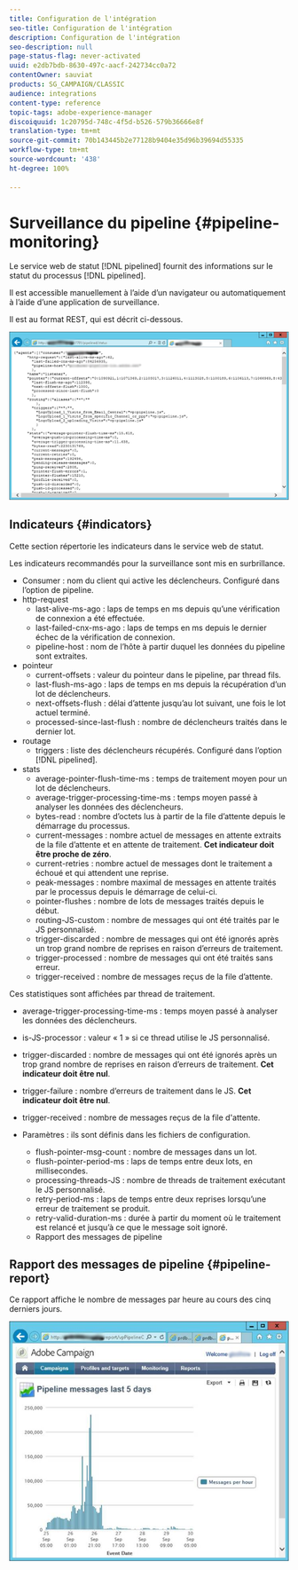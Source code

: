 ```yaml
---
title: Configuration de l'intégration
seo-title: Configuration de l'intégration
description: Configuration de l'intégration
seo-description: null
page-status-flag: never-activated
uuid: e2db7bdb-8630-497c-aacf-242734cc0a72
contentOwner: sauviat
products: SG_CAMPAIGN/CLASSIC
audience: integrations
content-type: reference
topic-tags: adobe-experience-manager
discoiquuid: 1c20795d-748c-4f5d-b526-579b36666e8f
translation-type: tm+mt
source-git-commit: 70b143445b2e77128b9404e35d96b39694d55335
workflow-type: tm+mt
source-wordcount: '438'
ht-degree: 100%

---
```



# Surveillance du pipeline {#pipeline-monitoring}

Le service web de statut [!DNL pipelined] fournit des informations sur le statut du processus [!DNL pipelined].

Il est accessible manuellement à l’aide d’un navigateur ou automatiquement à l’aide d’une application de surveillance.

Il est au format REST, qui est décrit ci-dessous.

![](assets/triggers_8.png)

## Indicateurs {#indicators}

Cette section répertorie les indicateurs dans le service web de statut.

Les indicateurs recommandés pour la surveillance sont mis en surbrillance.

* Consumer : nom du client qui active les déclencheurs. Configuré dans l’option de pipeline.
* http-request
   * last-alive-ms-ago : laps de temps en ms depuis qu’une vérification de connexion a été effectuée.
   * last-failed-cnx-ms-ago : laps de temps en ms depuis le dernier échec de la vérification de connexion.
   * pipeline-host : nom de l’hôte à partir duquel les données du pipeline sont extraites.
* pointeur
   * current-offsets : valeur du pointeur dans le pipeline, par thread fils.
   * last-flush-ms-ago : laps de temps en ms depuis la récupération d’un lot de déclencheurs.
   * next-offsets-flush : délai d’attente jusqu’au lot suivant, une fois le lot actuel terminé.
   * processed-since-last-flush : nombre de déclencheurs traités dans le dernier lot.
* routage
   * triggers : liste des déclencheurs récupérés. Configuré dans l’option [!DNL pipelined].
* stats
   * average-pointer-flush-time-ms : temps de traitement moyen pour un lot de déclencheurs.
   * average-trigger-processing-time-ms : temps moyen passé à analyser les données des déclencheurs.
   * bytes-read : nombre d’octets lus à partir de la file d’attente depuis le démarrage du processus.
   * current-messages : nombre actuel de messages en attente extraits de la file d’attente et en attente de traitement. **Cet indicateur doit être proche de zéro**.
   * current-retries : nombre actuel de messages dont le traitement a échoué et qui attendent une reprise.
   * peak-messages : nombre maximal de messages en attente traités par le processus depuis le démarrage de celui-ci.
   * pointer-flushes : nombre de lots de messages traités depuis le début.
   * routing-JS-custom : nombre de messages qui ont été traités par le JS personnalisé.
   * trigger-discarded : nombre de messages qui ont été ignorés après un trop grand nombre de reprises en raison d’erreurs de traitement.
   * trigger-processed : nombre de messages qui ont été traités sans erreur.
   * trigger-received : nombre de messages reçus de la file d’attente.

Ces statistiques sont affichées par thread de traitement.

* average-trigger-processing-time-ms : temps moyen passé à analyser les données des déclencheurs.
* is-JS-processor : valeur « 1 » si ce thread utilise le JS personnalisé.
* trigger-discarded : nombre de messages qui ont été ignorés après un trop grand nombre de reprises en raison d’erreurs de traitement. **Cet indicateur doit être nul**.
* trigger-failure : nombre d’erreurs de traitement dans le JS. **Cet indicateur doit être nul**.
* trigger-received : nombre de messages reçus de la file d&#39;attente.

* Paramètres : ils sont définis dans les fichiers de configuration.
   * flush-pointer-msg-count : nombre de messages dans un lot.
   * flush-pointer-period-ms : laps de temps entre deux lots, en millisecondes.
   * processing-threads-JS : nombre de threads de traitement exécutant le JS personnalisé.
   * retry-period-ms : laps de temps entre deux reprises lorsqu’une erreur de traitement se produit.
   * retry-valid-duration-ms : durée à partir du moment où le traitement est relancé et jusqu’à ce que le message soit ignoré.
   * Rapport des messages de pipeline

## Rapport des messages de pipeline {#pipeline-report}

Ce rapport affiche le nombre de messages par heure au cours des cinq derniers jours.

![](assets/triggers_9.png)

